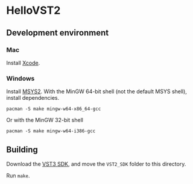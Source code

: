 # HelloVST2

## Development environment

### Mac

Install [Xcode](https://developer.apple.com/xcode/).

### Windows

Install [MSYS2](http://www.msys2.org/).
With the MinGW 64-bit shell (not the default MSYS shell), install dependencies.

	pacman -S make mingw-w64-x86_64-gcc

Or with the MinGW 32-bit shell

	pacman -S make mingw-w64-i386-gcc


## Building

Download the [VST3 SDK](https://www.steinberg.net/en/company/developers.html), and move the `VST2_SDK` folder to this directory.

Run `make`.
